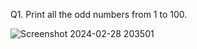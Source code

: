 Q1. Print all the odd numbers from 1 to 100.

![Screenshot 2024-02-28 203501](https://github.com/tsaraljain/Loops-Assignment1/assets/159905265/90d32f4b-cd48-4bf3-83a5-1eae77106c3f)

